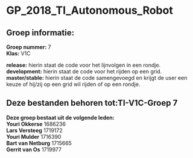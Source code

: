 # GP_2018_TI_Autonomous_Robot
## Groep informatie:
 **Groep nummer:** 7<br/>
 **Klas:** V1C

 **release:** hierin staat de code voor het lijnvolgen in een rondje.<br/>
 **development:** hierin staat de code voor het rijden op een grid.<br/>
 **master/stable:** hierin staat de code samengevoegd en krijgt de user een keuze of hij/zij op een grid wil rijden of op een rondje.<br/>

## Deze bestanden behoren tot:TI-V1C-Groep 7
 **Deze groep bestaat uit de volgende leden:**<br/>
**Youri Okkerse**	1686236<br/>
**Lars Versteeg**		1719172<br/>
**Youri Mulder**		1716390<br/>
**Bart van Netburg**	1715665<br/>
**Gerrit van Os**	1719977<br/>
